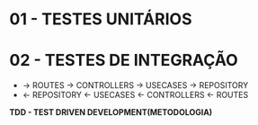 # 01 - TESTES UNITÁRIOS

# 02 - TESTES DE INTEGRAÇÃO
- -> ROUTES -> CONTROLLERS -> USECASES -> REPOSITORY
- <- REPOSITORY <- USECASES <- CONTROLLERS <- ROUTES

**TDD - TEST DRIVEN DEVELOPMENT(METODOLOGIA)**
